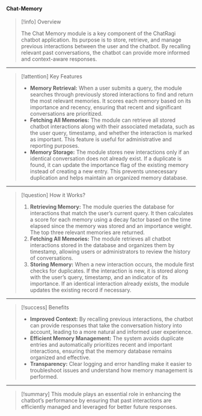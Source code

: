 
#### Chat-Memory

> [!info] Overview
>
> The Chat Memory module is a key component of the ChatRagi chatbot application. Its purpose is to store, retrieve, and manage previous interactions between the user and the chatbot. By recalling relevant past conversations, the chatbot can provide more informed and context-aware responses.

---
> [!attention] Key Features
> 
> - **Memory Retrieval:**
> 	When a user submits a query, the module searches through previously stored interactions to find and return the most relevant memories. It scores each memory based on its importance and recency, ensuring that recent and significant conversations are prioritized.
> - **Fetching All Memories:**
> 	The module can retrieve all stored chatbot interactions along with their associated metadata, such as the user query, timestamp, and whether the interaction is marked as important. This feature is useful for administrative and reporting purposes.
> - **Memory Storage:**
> 	The module stores new interactions only if an identical conversation does not already exist. If a duplicate is found, it can update the importance flag of the existing memory instead of creating a new entry. This prevents unnecessary duplication and helps maintain an organized memory database.

---
> [!question] How it Works?
> 
> 1. **Retrieving Memory:**
> 	The module queries the database for interactions that match the user’s current query. It then calculates a score for each memory using a decay factor based on the time elapsed since the memory was stored and an importance weight. The top three relevant memories are returned.
> 2. **Fetching All Memories:**
> 	The module retrieves all chatbot interactions stored in the database and organizes them by timestamp, allowing users or administrators to review the history of conversations.
> 3. **Storing Memory:**
> 	When a new interaction occurs, the module first checks for duplicates. If the interaction is new, it is stored along with the user’s query, timestamp, and an indicator of its importance. If an identical interaction already exists, the module updates the existing record if necessary.

---
> [!success] Benefits
> 
> - **Improved Context:**
> 	By recalling previous interactions, the chatbot can provide responses that take the conversation history into account, leading to a more natural and informed user experience.
> - **Efficient Memory Management:**
> 	The system avoids duplicate entries and automatically prioritizes recent and important interactions, ensuring that the memory database remains organized and effective.
> - **Transparency:**
> 	Clear logging and error handling make it easier to troubleshoot issues and understand how memory management is performed.

---
> [!summary] 
> This module plays an essential role in enhancing the chatbot’s performance by ensuring that past interactions are efficiently managed and leveraged for better future responses.